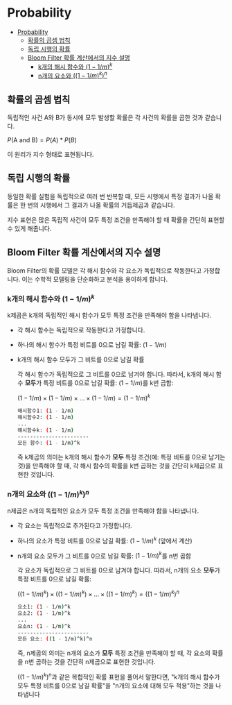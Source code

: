 # Probability

- [Probability](#probability)
    - [확률의 곱셈 법칙](#확률의-곱셈-법칙)
    - [독립 시행의 확률](#독립-시행의-확률)
    - [Bloom Filter 확률 계산에서의 지수 설명](#bloom-filter-확률-계산에서의-지수-설명)
        - [k개의 해시 함수와 $(1 - 1/m)^k$](#k개의-해시-함수와-1---1mk)
        - [n개의 요소와 $((1 - 1/m)^k)^n$](#n개의-요소와-1---1mkn)

## 확률의 곱셈 법칙

독립적인 사건 A와 B가 동시에 모두 발생할 확률은 각 사건의 확률을 곱한 것과 같습니다.

$P(\text{A and B}) = P(A) * P(B)$

이 원리가 지수 형태로 표현됩니다.

## 독립 시행의 확률

동일한 확률 실험을 독립적으로 여러 번 반복할 때,
모든 시행에서 특정 결과가 나올 확률은 한 번의 시행에서 그 결과가 나올 확률의 거듭제곱과 같습니다.

지수 표현은 많은 독립적 사건이 모두 특정 조건을 만족해야 할 때 확률을 간단히 표현할 수 있게 해줍니다.

## Bloom Filter 확률 계산에서의 지수 설명

Bloom Filter의 확률 모델은 각 해시 함수와 각 요소가 독립적으로 작동한다고 가정합니다.
이는 수학적 모델링을 단순화하고 분석을 용이하게 합니다.

### k개의 해시 함수와 $(1 - 1/m)^k$

k제곱은 k개의 독립적인 해시 함수가 모두 특정 조건을 만족해야 함을 나타냅니다.

- 각 해시 함수는 독립적으로 작동한다고 가정합니다.
- 하나의 해시 함수가 특정 비트를 0으로 남길 확률: $(1 - 1/m)$
- k개의 해시 함수 모두가 그 비트를 0으로 남길 확률

    각 해시 함수가 독립적으로 그 비트를 0으로 남겨야 합니다.
    따라서, k개의 해시 함수 **모두**가 특정 비트를 0으로 남길 확률: $(1 - 1/m)$를 k번 곱함:

    $(1 - 1/m) \times (1 - 1/m) \times ... \times (1 - 1/m) = (1 - 1/m)^k$

    ```sh
    해시함수1: (1 - 1/m)
    해시함수2: (1 - 1/m)
    ...
    해시함수k: (1 - 1/m)
    -----------------------
    모든 함수: (1 - 1/m)^k
    ```

    즉 k제곱의 의미는 k개의 해시 함수가 **모두** 특정 조건(예: 특정 비트를 0으로 남기는 것)을 만족해야 할 때,
    각 해시 함수의 확률을 k번 곱하는 것을 간단히 k제곱으로 표현한 것입니다.

### n개의 요소와 $((1 - 1/m)^k)^n$

n제곱은 n개의 독립적인 요소가 모두 특정 조건을 만족해야 함을 나타냅니다.

- 각 요소는 독립적으로 추가된다고 가정합니다.
- 하나의 요소가 특정 비트를 0으로 남길 확률: $(1 - 1/m)^k$ (앞에서 계산)
- n개의 요소 모두가 그 비트를 0으로 남길 확률: $(1 - 1/m)^k$를 n번 곱함

    각 요소가 독립적으로 그 비트를 0으로 남겨야 합니다.
    따라서, n개의 요소 **모두**가 특정 비트를 0으로 남길 확률:

    $((1 - 1/m)^k) \times ((1 - 1/m)^k) \times ... \times ((1 - 1/m)^k) = ((1 - 1/m)^k)^n$

    ```sh
    요소1: (1 - 1/m)^k
    요소2: (1 - 1/m)^k
    ...
    요소n: (1 - 1/m)^k
    -----------------------
    모든 요소: ((1 - 1/m)^k)^n
    ```

    즉, n제곱의 의미는 n개의 요소가 **모두** 특정 조건을 만족해야 할 때,
    각 요소의 확률을 n번 곱하는 것을 간단히 n제곱으로 표현한 것입니다.

    $((1 - 1/m)^k)^n$과 같은 복합적인 확률 표현을 풀어서 말한다면,
    "k개의 해시 함수가 모두 특정 비트를 0으로 남길 확률"을 "n개의 요소에 대해 모두 적용"하는 것을 나타냅니다
